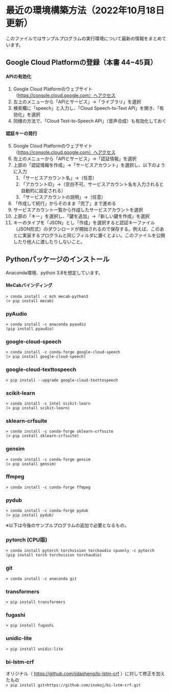 # 最近の環境構築方法（2022年10月18日 更新）

このファイルではサンプルプログラムの実行環境について最新の情報をまとめています。

## Google Cloud Platformの登録（本書 44~45頁）

#### APIの有効化

1. Google Cloud Platformのウェブサイト（https://console.cloud.google.com）へアクセス
1. 左上のメニューから「APIとサービス」→「ライブラリ」を選択
1. 検索欄に「speech」と入力し、「Cloud Speech-to-Text API」を開き、「有効化」を選択
1. 同様の方法で、「Cloud Text-to-Speech API」（音声合成）も有効化しておく

#### 認証キーの発行

5. Google Cloud Platformのウェブサイト（https://console.cloud.google.com）へアクセス
1. 左上のメニューから「APIとサービス」→「認証情報」を選択
1. 上部の「認証情報を作成」→「サービスアカウント」を選択し、以下のように入力
	1. 「サービスアカウント名」→（任意）
	1. 「アカウントID」→（空白不可、サービスアカウント名を入力されると自動的に設定される）
	1. 「サービスアカウントの説明」→（任意）
1. 「作成して続行」からそのまま「完了」まで進める
1. サービスアカウント一覧から作成したサービスアカウントを選択
1. 上部の「キー」を選択し、「鍵を追加」→「新しい鍵を作成」を選択
1. キーのタイプを「JSON」とし「作成」を選択すると認証キーファイル（JSON形式）のダウンロードが開始されるので保存する。例えば、このあとに実装するプログラムと同じフィルダに置くとよい。このファイルを公開したり他人に渡したりしないこと。

## Pythonパッケージのインストール

Anaconda環境、python 3.8を想定しています。

#### MeCabバインディング
`> conda install -c mzh mecab-python3`  
`(> pip install mecab)`

### pyAudio
`> conda install -c anaconda pyaudio`  
`(pip install pyaudio)`

### google-cloud-speech
`> conda install -c conda-forge google-cloud-speech`  
`(> pip install google-cloud-speech)`

### google-cloud-texttospeech
`> pip install --upgrade google-cloud-texttospeech`

### scikit-learn
`> conda install -c intel scikit-learn`  
`(> pip install scikit-learn)`

### sklearn-crfsuite
`> conda install -c conda-forge sklearn-crfsuite`  
`(> pip install sklearn-crfsuite)`

### gensim
`> conda install -c conda-forge gensim`  
`(> pip install gensim)`

### ffmpeg
`> conda install -c conda-forge ffmpeg`

### pydub
`> conda install -c conda-forge pydub`  
`(> pip install pydub)`

※以下は今後のサンプルプログラムの追加で必要となるもの。

### pytorch (CPU版)
`> conda install pytorch torchvision torchaudio cpuonly -c pytorch`  
`(pip install torch torchvision torchaudio)`

### git
`> conda install -c anaconda git`

### transformers
`> pip install transformers`

### fugashi
`> pip install fugashi`

### unidic-lite
`> pip install unidic-lite`

### bi-lstm-crf
オリジナル（ https://github.com/jidasheng/bi-lstm-crf ）に対して修正を加えたもの  
`> pip install git+https://github.com/inokoj/bi-lstm-crf.git`
